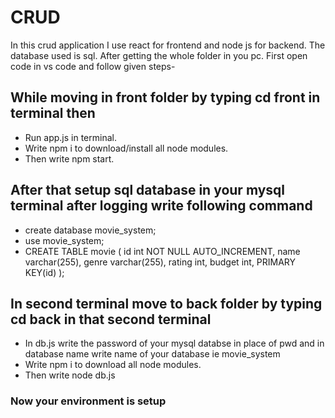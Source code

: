 # CRUD
In this crud application I use react for frontend and node js for backend.
The database used is sql.
After getting the whole folder in you pc.
First open code in vs code and follow given steps-
## While moving in front folder by typing cd front in terminal then 
* Run app.js in terminal.
* Write npm i to download/install all node modules.
* Then write npm start.
## After that setup sql database in your mysql terminal after logging write following command
* create database movie_system;
* use movie_system;
* CREATE TABLE movie (
    id int NOT NULL AUTO_INCREMENT,
    name varchar(255),
    genre varchar(255),
    rating int,
    budget int,
    PRIMARY KEY(id)
);
## In second terminal move to back folder by typing cd back in that second terminal
* In db.js write the password of your mysql databse in place of pwd and in database name write name of your database ie movie_system
* Write npm i to download all node modules.
* Then write node db.js
### Now your environment is setup 


